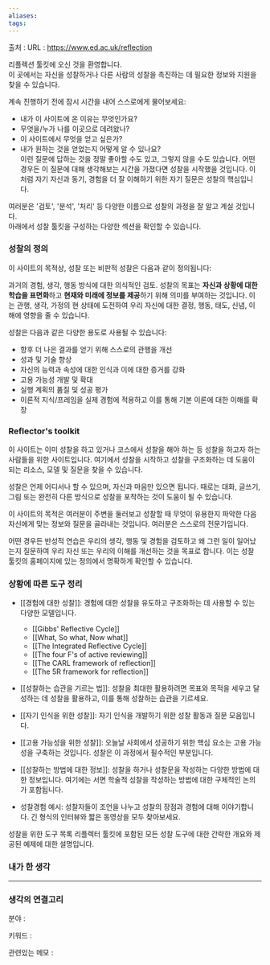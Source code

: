 ```yaml
---
aliases: 
tags:
---
```

출처 : 
URL : https://www.ed.ac.uk/reflection

리플렉션 툴킷에 오신 것을 환영합니다.  
이 곳에서는 자신을 성찰하거나 다른 사람의 성찰을 촉진하는 데 필요한 정보와 지원을 찾을 수 있습니다.

계속 진행하기 전에 잠시 시간을 내어 스스로에게 물어보세요:  
- 내가 이 사이트에 온 이유는 무엇인가요?  
- 무엇을/누가 나를 이곳으로 데려왔나?  
- 이 사이트에서 무엇을 얻고 싶은가?  
- 내가 원하는 것을 얻었는지 어떻게 알 수 있나요?  
이런 질문에 답하는 것을 정말 좋아할 수도 있고, 그렇지 않을 수도 있습니다. 어떤 경우든 이 질문에 대해 생각해보는 시간을 가졌다면 성찰을 시작했을 것입니다. 이처럼 자기 자신과 동기, 경험을 더 잘 이해하기 위한 자기 질문은 성찰의 핵심입니다.  
  
여러분은 '검토', '분석', '처리' 등 다양한 이름으로 성찰의 과정을 잘 알고 계실 것입니다.  
아래에서 성찰 툴킷을 구성하는 다양한 섹션을 확인할 수 있습니다.

### 성찰의 정의
이 사이트의 목적상, 성찰 또는 비판적 성찰은 다음과 같이 정의됩니다:

과거의 경험, 생각, 행동 방식에 대한 의식적인 검토.
성찰의 목표는 **자신과 상황에 대한 학습을 표면화**하고 **현재와 미래에 정보를 제공**하기 위해 의미를 부여하는 것입니다.  이는 관행, 생각, 가정의 현 상태에 도전하여 우리 자신에 대한 결정, 행동, 태도, 신념, 이해에 영향을 줄 수 있습니다.

성찰은 다음과 같은 다양한 용도로 사용될 수 있습니다:
- 향후 더 나은 결과를 얻기 위해 스스로의 관행을 개선
- 성과 및 기술 향상
- 자신의 능력과 속성에 대한 인식과 이에 대한 증거를 강화
- 고용 가능성 개발 및 확대
- 실행 계획의 품질 및 성공 평가
- 이론적 지식/프레임을 실제 경험에 적용하고 이를 통해 기본 이론에 대한 이해를 확장

### Reflector's toolkit
이 사이트는 이미 성찰을 하고 있거나 코스에서 성찰을 해야 하는 등 성찰을 하고자 하는 사람들을 위한 사이트입니다. 여기에서 성찰을 시작하고 성찰을 구조화하는 데 도움이 되는 리소스, 모델 및 질문을 찾을 수 있습니다.

성찰은 언제 어디서나 할 수 있으며, 자신과 마음만 있으면 됩니다. 때로는 대화, 글쓰기, 그림 또는 완전히 다른 방식으로 성찰을 포착하는 것이 도움이 될 수 있습니다.

이 사이트의 목적은 여러분이 주변을 둘러보고 성찰할 때 무엇이 유용한지 파악한 다음 자신에게 맞는 정보와 질문을 골라내는 것입니다. 여러분은 스스로의 전문가입니다.

어떤 경우든 반성적 연습은 우리의 생각, 행동 및 경험을 검토하고 왜 그런 일이 일어났는지 질문하여 우리 자신 또는 우리의 이해를 개선하는 것을 목표로 합니다. 이는 성찰 툴킷의 홈페이지에 있는 정의에서 명확하게 확인할 수 있습니다.

### 상황에 따른 도구 정리
- [[경험에 대한 성찰]]: 경험에 대한 성찰을 유도하고 구조화하는 데 사용할 수 있는 다양한 모델입니다.
	- [[Gibbs' Reflective Cycle]]
	- [[What, So what, Now what]]
	- [[The Integrated Reflective Cycle]]
	- [[The four F's of active reviewing]]
	- [[The CARL framework of reflection]]
	- [[The 5R framework for reflection]]
- [[성찰하는 습관을 기르는 법]]: 성찰을 최대한 활용하려면 목표와 목적을 세우고 달성하는 데 성찰을 활용하고, 이를 통해 성찰하는 습관을 기르세요.
- [[자기 인식을 위한 성찰]]: 자기 인식을 개발하기 위한 성찰 활동과 질문 모음입니다.
- [[고용 가능성을 위한 성찰]]: 오늘날 사회에서 성공하기 위한 핵심 요소는 고용 가능성을 구축하는 것입니다. 성찰은 이 과정에서 필수적인 부분입니다.

- [[성찰하는 방법에 대한 정보]]: 성찰을 하거나 성찰문을 작성하는 다양한 방법에 대한 정보입니다. 여기에는 서면 학술적 성찰을 작성하는 방법에 대한 구체적인 논의가 포함됩니다.
- 성찰경험 예시: 성찰자들이 조언을 나누고 성찰의 장점과 경험에 대해 이야기합니다. 긴 형식의 인터뷰와 짧은 동영상을 모두 찾아보세요.

성찰을 위한 도구 목록
리플렉터 툴킷에 포함된 모든 성찰 도구에 대한 간략한 개요와 제공된 예제에 대한 설명입니다.


### 내가 한 생각

---
### 생각의 연결고리
분야 : 

키워드 : 


관련있는 메모 : 
